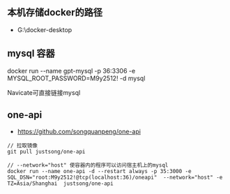## 本机存储docker的路径
- G:\docker-desktop

## mysql 容器
docker run --name gpt-mysql -p 36:3306  -e MYSQL_ROOT_PASSWORD=M9y2512! -d mysql

Navicate可直接链接mysql

## one-api
- https://github.com/songquanpeng/one-api
```
// 拉取镜像
git pull justsong/one-api

// --network="host" 使容器内的程序可以访问宿主机上的mysql
docker run --name one-api -d --restart always -p 35:3000 -e SQL_DSN="root:M9y2512!@tcp(localhost:36)/oneapi"  --network="host" -e TZ=Asia/Shanghai  justsong/one-api
```
